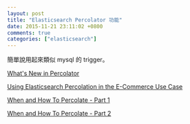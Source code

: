 ```yaml
---
layout: post
title: "Elasticsearch Percolator 功能"
date: 2015-11-21 23:11:02 +0800
comments: true
categories: ["elasticsearch"]
---
```




<!-- more -->


簡單說用起來類似 mysql 的 trigger。

[What's New in Percolator]

[Using Elasticsearch Percolation in the E-Commerce Use Case]

[When and How To Percolate - Part 1]

[When and How To Percolate - Part 2]


[Using Elasticsearch Percolation in the E-Commerce Use Case]:https://qbox.io/blog/using-elasticsearch-percolation-in-the-e-commerce-use-case
[What's New in Percolator]:https://speakerdeck.com/javanna/whats-new-in-percolator
[When and How To Percolate - Part 1]:https://www.elastic.co/blog/when-and-how-to-percolate-1
[When and How To Percolate - Part 2]:https://www.elastic.co/blog/when-and-how-to-percolate-2